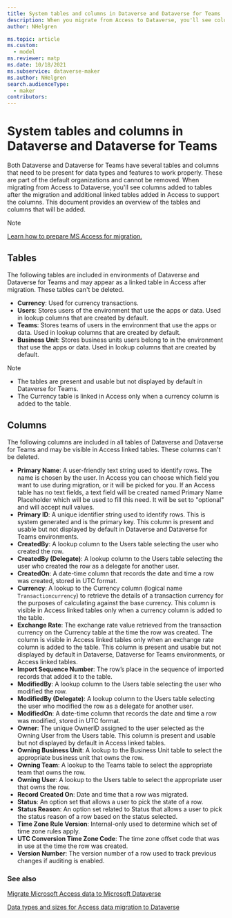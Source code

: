```yaml
---
title: System tables and columns in Dataverse and Dataverse for Teams | Microsoft Docs
description: When you migrate from Access to Dataverse, you'll see columns added to tables after the migration and additional linked tables added in Access to support the columns.
author: NHelgren

ms.topic: article
ms.custom: 
  - model
ms.reviewer: matp
ms.date: 10/18/2021
ms.subservice: dataverse-maker
ms.author: NHelgren
search.audienceType: 
  - maker
contributors:
---
```

# System tables and columns in Dataverse and Dataverse for Teams


Both Dataverse and Dataverse for Teams have several tables and columns that need to be present for data types and features to work properly. These are part of the default organizations and cannot be removed. When migrating from Access to Dataverse, you'll see columns added to tables after the migration and additional linked tables added in Access to support the columns. This document provides an overview of the tables and columns that will be added.

> [!NOTE]
> [Learn how to prepare MS Access for migration.](https://aka.ms/AccessAndPowerPlatform)

## Tables

The following tables are included in environments of Dataverse and Dataverse for Teams and may appear as a linked table in Access after migration. These tables can't be deleted.

- **Currency**: Used for currency transactions.
- **Users**: Stores users of the environment that use the apps or data. Used in lookup columns that are created by default.
- **Teams**: Stores teams of users in the environment that use the apps or data. Used in lookup columns that are created by default.
- **Business Unit**: Stores business units users belong to in the environment that use the apps or data. Used in lookup columns that are created by default.

> [!NOTE]
> - The tables are present and usable but not displayed by default in Dataverse for Teams.
> - The Currency table is linked in Access only when a currency column is added to the table.

## Columns 

The following columns are included in all tables of Dataverse and Dataverse for Teams and may be visible in Access linked tables. These columns can't be deleted.

- **Primary Name**: A user-friendly text string used to identify rows. The name is chosen by the user. In Access you can choose which field you want to use during migration, or it will be picked for you. If an Access table has no text fields, a text field will be created named Primary Name Placeholder which will be used to fill this need. It will be set to "optional" and will accept null values.
- **Primary ID**: A unique identifier string used to identify rows. This is system generated and is the primary key. This column is present and usable but not displayed by default in Dataverse and Dataverse for Teams environments.
- **CreatedBy**: A lookup column to the Users table selecting the user who created the row.
- **CreatedBy (Delegate)**: A lookup column to the Users table selecting the user who created the row as a delegate for another user.
- **CreatedOn**: A date-time column that records the date and time a row was created, stored in UTC format.
- **Currency**: A lookup to the Currency column (logical name `Transactioncurrency`) to retrieve the details of a transaction currency for the purposes of calculating against the base currency. This column is visible in Access linked tables only when a currency column is added to the table.
- **Exchange Rate**: The exchange rate value retrieved from the transaction currency on the Currency table at the time the row was created. The column is visible in Access linked tables only when an exchange rate column is added to the table. This column is present and usable but not displayed by default in Dataverse, Dataverse for Teams environments, or Access linked tables.
- **Import Sequence Number**: The row’s place in the sequence of imported records that added it to the table.
- **ModifiedBy**: A lookup column to the Users table selecting the user who modified the row.
- **ModifiedBy (Delegate)**: A lookup column to the Users table selecting the user who modified the row as a delegate for another user.
- **ModifiedOn**: A date-time column that records the date and time a row was modified, stored in UTC format.
- **Owner**: The unique OwnerID assigned to the user selected as the Owning User from the Users table. This column is present and usable but not displayed by default in Access linked tables.
- **Owning Business Unit**: A lookup to the Business Unit table to select the appropriate business unit that owns the row.
- **Owning Team**: A lookup to the Teams table to select the appropriate team that owns the row.
- **Owning User**: A lookup to the Users table to select the appropriate user that owns the row.
- **Record Created On**: Date and time that a row was migrated.
- **Status**: An option set that allows a user to pick the state of a row.
- **Status Reason**: An option set related to Status that allows a user to pick the status reason of a row based on the status selected. 
- **Time Zone Rule Version**: Internal-only used to determine which set of time zone rules apply.
- **UTC Conversion Time Zone Code**: The time zone offset code that was in use at the time the row was created.
- **Version Number**: The version number of a row used to track previous changes if auditing is enabled.

### See also

[Migrate Microsoft Access data to Microsoft Dataverse](migrate-access-to-dataverse.md)

[Data types and sizes for Access data migration to Dataverse](migrate-access-datatypes.md)
